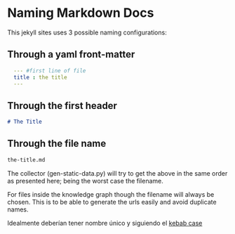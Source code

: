 # Naming Markdown Docs

This jekyll sites uses 3 possible naming configurations:

## Through a yaml front-matter

```yaml
  --- #first line of file
  title : the title 
  ---
```

## Through the first header

```markdown
# The Title
```

## Through the file name

```markdown
the-title.md
```

The collector (gen-static-data.py) will try to get the above in the same order as presented here; being the worst case the filename.

For files inside the knowledge graph though the filename will always be chosen. This is to be able to generate the urls easily and avoid duplicate names.

Idealmente deberían tener nombre único y siguiendo el [kebab case](https://www.theserverside.com/blog/Coffee-Talk-Java-News-Stories-and-Opinions/Why-you-should-make-kebab-case-a-URL-naming-convention-best-practice)
